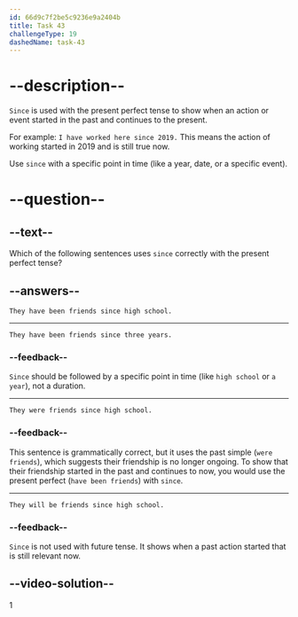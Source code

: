 ```yaml
---
id: 66d9c7f2be5c9236e9a2404b
title: Task 43
challengeType: 19
dashedName: task-43
---
```


# --description--

`Since` is used with the present perfect tense to show when an action or event started in the past and continues to the present. 

For example: `I have worked here since 2019.` This means the action of working started in 2019 and is still true now.

Use `since` with a specific point in time (like a year, date, or a specific event).

# --question--

## --text--

Which of the following sentences uses `since` correctly with the present perfect tense?

## --answers--

`They have been friends since high school.`

---

`They have been friends since three years.`

### --feedback--

`Since` should be followed by a specific point in time (like `high school` or `a year`), not a duration.

---

`They were friends since high school.`

### --feedback--

This sentence is grammatically correct, but it uses the past simple (`were friends`), which suggests their friendship is no longer ongoing. To show that their friendship started in the past and continues to now, you would use the present perfect (`have been friends`) with `since`.

---

`They will be friends since high school.`

### --feedback--

`Since` is not used with future tense. It shows when a past action started that is still relevant now.

## --video-solution--

1
